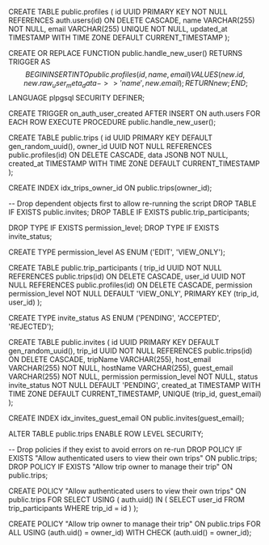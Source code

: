 CREATE TABLE public.profiles (
    id UUID PRIMARY KEY NOT NULL REFERENCES auth.users(id) ON DELETE CASCADE,
    name VARCHAR(255) NOT NULL,
    email VARCHAR(255) UNIQUE NOT NULL,
    updated_at TIMESTAMP WITH TIME ZONE DEFAULT CURRENT_TIMESTAMP
);

CREATE OR REPLACE FUNCTION public.handle_new_user()
RETURNS TRIGGER AS $$
BEGIN
  INSERT INTO public.profiles (id, name, email)
  VALUES (new.id, new.raw_user_meta_data->>'name', new.email);
  RETURN new;
END;
$$ LANGUAGE plpgsql SECURITY DEFINER;

CREATE TRIGGER on_auth_user_created
  AFTER INSERT ON auth.users
  FOR EACH ROW EXECUTE PROCEDURE public.handle_new_user();

CREATE TABLE public.trips (
    id UUID PRIMARY KEY DEFAULT gen_random_uuid(),
    owner_id UUID NOT NULL REFERENCES public.profiles(id) ON DELETE CASCADE,
    data JSONB NOT NULL,
    created_at TIMESTAMP WITH TIME ZONE DEFAULT CURRENT_TIMESTAMP
);

CREATE INDEX idx_trips_owner_id ON public.trips(owner_id);

-- Drop dependent objects first to allow re-running the script
DROP TABLE IF EXISTS public.invites;
DROP TABLE IF EXISTS public.trip_participants;

DROP TYPE IF EXISTS permission_level;
DROP TYPE IF EXISTS invite_status;


CREATE TYPE permission_level AS ENUM ('EDIT', 'VIEW_ONLY');

CREATE TABLE public.trip_participants (
    trip_id UUID NOT NULL REFERENCES public.trips(id) ON DELETE CASCADE,
    user_id UUID NOT NULL REFERENCES public.profiles(id) ON DELETE CASCADE,
    permission permission_level NOT NULL DEFAULT 'VIEW_ONLY',
    PRIMARY KEY (trip_id, user_id)
);

CREATE TYPE invite_status AS ENUM ('PENDING', 'ACCEPTED', 'REJECTED');

CREATE TABLE public.invites (
    id UUID PRIMARY KEY DEFAULT gen_random_uuid(),
    trip_id UUID NOT NULL REFERENCES public.trips(id) ON DELETE CASCADE,
    tripName VARCHAR(255),
    host_email VARCHAR(255) NOT NULL,
    hostName VARCHAR(255),
    guest_email VARCHAR(255) NOT NULL,
    permission permission_level NOT NULL,
    status invite_status NOT NULL DEFAULT 'PENDING',
    created_at TIMESTAMP WITH TIME ZONE DEFAULT CURRENT_TIMESTAMP,
    UNIQUE (trip_id, guest_email)
);

CREATE INDEX idx_invites_guest_email ON public.invites(guest_email);

ALTER TABLE public.trips ENABLE ROW LEVEL SECURITY;

-- Drop policies if they exist to avoid errors on re-run
DROP POLICY IF EXISTS "Allow authenticated users to view their own trips" ON public.trips;
DROP POLICY IF EXISTS "Allow trip owner to manage their trip" ON public.trips;


CREATE POLICY "Allow authenticated users to view their own trips"
ON public.trips
FOR SELECT
USING (
  auth.uid() IN (
    SELECT user_id FROM trip_participants WHERE trip_id = id
  )
);

CREATE POLICY "Allow trip owner to manage their trip"
ON public.trips
FOR ALL
USING (auth.uid() = owner_id)
WITH CHECK (auth.uid() = owner_id);